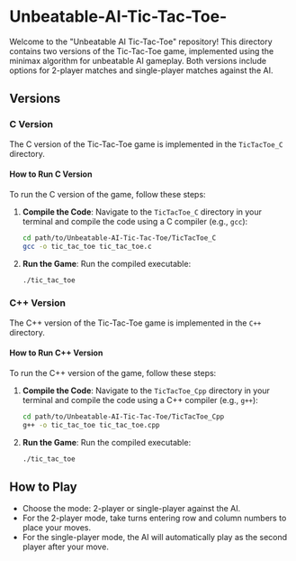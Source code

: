 # Unbeatable-AI-Tic-Tac-Toe-
Welcome to the "Unbeatable AI Tic-Tac-Toe" repository! This directory contains two versions of the Tic-Tac-Toe game, implemented using the minimax algorithm for unbeatable AI gameplay. Both versions include options for 2-player matches and single-player matches against the AI.

## Versions

### C Version

The C version of the Tic-Tac-Toe game is implemented in the `TicTacToe_C` directory.

#### How to Run C Version

To run the C version of the game, follow these steps:

1. **Compile the Code**:
   Navigate to the `TicTacToe_C` directory in your terminal and compile the code using a C compiler (e.g., `gcc`):
    ```bash
    cd path/to/Unbeatable-AI-Tic-Tac-Toe/TicTacToe_C
    gcc -o tic_tac_toe tic_tac_toe.c
    ```

2. **Run the Game**:
   Run the compiled executable:
    ```bash
    ./tic_tac_toe
    ```


### C++ Version

The C++ version of the Tic-Tac-Toe game is implemented in the `C++` directory.

#### How to Run C++ Version

To run the C++ version of the game, follow these steps:

1. **Compile the Code**:
Navigate to the `TicTacToe_Cpp` directory in your terminal and compile the code using a C++ compiler (e.g., `g++`):
    ```bash
    cd path/to/Unbeatable-AI-Tic-Tac-Toe/TicTacToe_Cpp
    g++ -o tic_tac_toe tic_tac_toe.cpp
    ```

2. **Run the Game**:
Run the compiled executable:
    ```bash
    ./tic_tac_toe
    ```  


## How to Play

- Choose the mode: 2-player or single-player against the AI.
- For the 2-player mode, take turns entering row and column numbers to place your moves.
- For the single-player mode, the AI will automatically play as the second player after your move.
